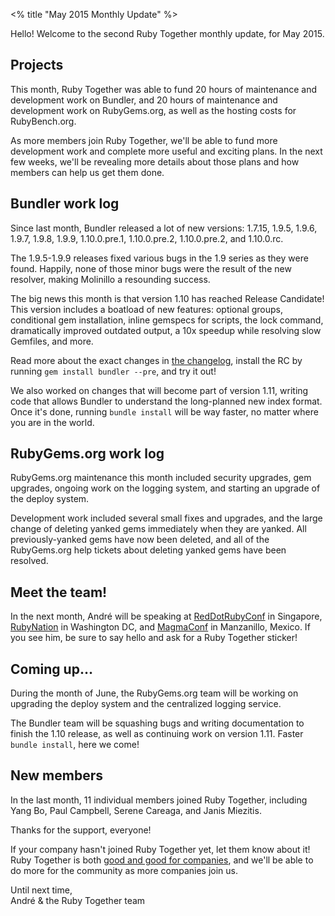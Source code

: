 <% title "May 2015 Monthly Update" %>

Hello! Welcome to the second Ruby Together monthly update, for May 2015.

## Projects

This month, Ruby Together was able to fund 20 hours of maintenance and development work on Bundler, and 20 hours of maintenance and development work on RubyGems.org, as well as the hosting costs for RubyBench.org.

As more members join Ruby Together, we'll be able to fund more development work and complete more useful and exciting plans. In the next few weeks, we'll be revealing more details about those plans and how members can help us get them done.

## Bundler work log

Since last month, Bundler released a lot of new versions: 1.7.15, 1.9.5, 1.9.6, 1.9.7, 1.9.8, 1.9.9, 1.10.0.pre.1, 1.10.0.pre.2, 1.10.0.pre.2, and 1.10.0.rc.

The 1.9.5-1.9.9 releases fixed various bugs in the 1.9 series as they were found. Happily, none of those minor bugs were the result of the new resolver, making Molinillo a resounding success.

The big news this month is that version 1.10 has reached Release Candidate! This version includes a boatload of new features: optional groups, conditional gem installation, inline gemspecs for scripts, the lock command, dramatically improved outdated output, a 10x speedup while resolving slow Gemfiles, and more.

Read more about the exact changes in [the changelog](https://github.com/bundler/bundler/blob/1-10-stable/CHANGELOG.md), install the RC by running `gem install bundler --pre`, and try it out!

We also worked on changes that will become part of version 1.11, writing code that allows Bundler to understand the long-planned new index format. Once it's done, running `bundle install` will be way faster, no matter where you are in the world.

## RubyGems.org work log

RubyGems.org maintenance this month included security upgrades, gem upgrades, ongoing work on the logging system, and starting an upgrade of the deploy system.

Development work included several small fixes and upgrades, and the large change of deleting yanked gems immediately when they are yanked. All previously-yanked gems have now been deleted, and all of the RubyGems.org help tickets about deleting yanked gems have been resolved.

## Meet the team!

In the next month, André will be speaking at [RedDotRubyConf](http://www.reddotrubyconf.com) in Singapore, [RubyNation](http://www.rubynation.org) in Washington DC, and [MagmaConf](http://magmaconf.com) in Manzanillo, Mexico. If you see him, be sure to say hello and ask for a Ruby Together sticker!

## Coming up…

During the month of June, the RubyGems.org team will be working on upgrading the deploy system and the centralized logging service.

The Bundler team will be squashing bugs and writing documentation to finish the 1.10 release, as well as continuing work on version 1.11. Faster `bundle install`, here we come!

## New members

In the last month, 11 individual members joined Ruby Together, including Yang Bo, Paul Campbell, Serene Careaga, and Janis Miezitis.

Thanks for the support, everyone!

If your company hasn't joined Ruby Together yet, let them know about it! Ruby Together is both [good and good for companies](https://rubytogether.org/companies), and we'll be able to do more for the community as more companies join us.

Until next time,  
André & the Ruby Together team


